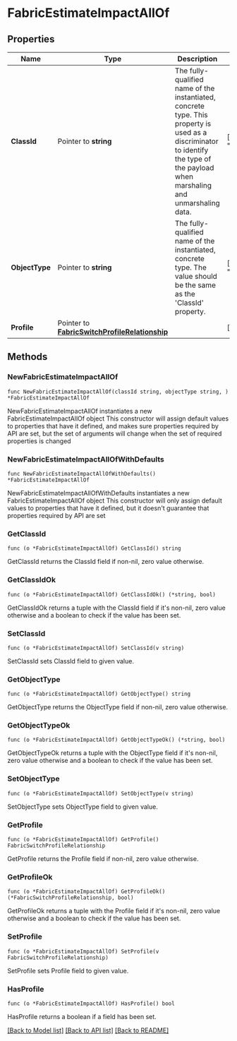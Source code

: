 # FabricEstimateImpactAllOf

## Properties

Name | Type | Description | Notes
------------ | ------------- | ------------- | -------------
**ClassId** | Pointer to **string** | The fully-qualified name of the instantiated, concrete type. This property is used as a discriminator to identify the type of the payload when marshaling and unmarshaling data. | [default to "fabric.EstimateImpact"]
**ObjectType** | Pointer to **string** | The fully-qualified name of the instantiated, concrete type. The value should be the same as the &#39;ClassId&#39; property. | [default to "fabric.EstimateImpact"]
**Profile** | Pointer to [**FabricSwitchProfileRelationship**](FabricSwitchProfileRelationship.md) |  | [optional] 

## Methods

### NewFabricEstimateImpactAllOf

`func NewFabricEstimateImpactAllOf(classId string, objectType string, ) *FabricEstimateImpactAllOf`

NewFabricEstimateImpactAllOf instantiates a new FabricEstimateImpactAllOf object
This constructor will assign default values to properties that have it defined,
and makes sure properties required by API are set, but the set of arguments
will change when the set of required properties is changed

### NewFabricEstimateImpactAllOfWithDefaults

`func NewFabricEstimateImpactAllOfWithDefaults() *FabricEstimateImpactAllOf`

NewFabricEstimateImpactAllOfWithDefaults instantiates a new FabricEstimateImpactAllOf object
This constructor will only assign default values to properties that have it defined,
but it doesn't guarantee that properties required by API are set

### GetClassId

`func (o *FabricEstimateImpactAllOf) GetClassId() string`

GetClassId returns the ClassId field if non-nil, zero value otherwise.

### GetClassIdOk

`func (o *FabricEstimateImpactAllOf) GetClassIdOk() (*string, bool)`

GetClassIdOk returns a tuple with the ClassId field if it's non-nil, zero value otherwise
and a boolean to check if the value has been set.

### SetClassId

`func (o *FabricEstimateImpactAllOf) SetClassId(v string)`

SetClassId sets ClassId field to given value.


### GetObjectType

`func (o *FabricEstimateImpactAllOf) GetObjectType() string`

GetObjectType returns the ObjectType field if non-nil, zero value otherwise.

### GetObjectTypeOk

`func (o *FabricEstimateImpactAllOf) GetObjectTypeOk() (*string, bool)`

GetObjectTypeOk returns a tuple with the ObjectType field if it's non-nil, zero value otherwise
and a boolean to check if the value has been set.

### SetObjectType

`func (o *FabricEstimateImpactAllOf) SetObjectType(v string)`

SetObjectType sets ObjectType field to given value.


### GetProfile

`func (o *FabricEstimateImpactAllOf) GetProfile() FabricSwitchProfileRelationship`

GetProfile returns the Profile field if non-nil, zero value otherwise.

### GetProfileOk

`func (o *FabricEstimateImpactAllOf) GetProfileOk() (*FabricSwitchProfileRelationship, bool)`

GetProfileOk returns a tuple with the Profile field if it's non-nil, zero value otherwise
and a boolean to check if the value has been set.

### SetProfile

`func (o *FabricEstimateImpactAllOf) SetProfile(v FabricSwitchProfileRelationship)`

SetProfile sets Profile field to given value.

### HasProfile

`func (o *FabricEstimateImpactAllOf) HasProfile() bool`

HasProfile returns a boolean if a field has been set.


[[Back to Model list]](../README.md#documentation-for-models) [[Back to API list]](../README.md#documentation-for-api-endpoints) [[Back to README]](../README.md)


